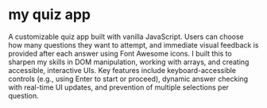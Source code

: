 # my quiz app
A customizable quiz app built with vanilla JavaScript. Users can choose how many questions they want to attempt, and immediate visual feedback is provided after each answer using Font Awesome icons. I built this to sharpen my skills in DOM manipulation, working with arrays, and creating accessible, interactive UIs. Key features include keyboard-accessible controls (e.g., using Enter to start or proceed), dynamic answer checking with real-time UI updates, and prevention of multiple selections per question.
